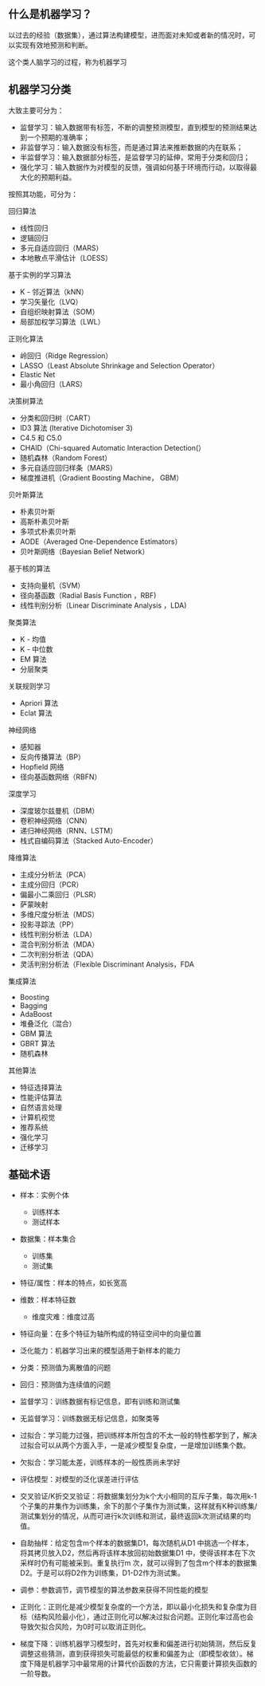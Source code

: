 ## 什么是机器学习？

以过去的经验（数据集），通过算法构建模型，进而面对未知或者新的情况时，可以实现有效地预测和判断。

这个类人脑学习的过程，称为机器学习

## 机器学习分类

大致主要可分为：
- 监督学习：输入数据带有标签，不断的调整预测模型，直到模型的预测结果达到一个预期的准确率；
- 非监督学习：输入数据没有标签，而是通过算法来推断数据的内在联系；
- 半监督学习：输入数据部分标签，是监督学习的延伸，常用于分类和回归；
- 强化学习：输入数据作为对模型的反馈，强调如何基于环境而行动，以取得最大化的预期利益。

按照其功能，可分为：

回归算法
- 线性回归
- 逻辑回归
- 多元自适应回归（MARS）
- 本地散点平滑估计（LOESS）

基于实例的学习算法
- K - 邻近算法（kNN）
- 学习矢量化（LVQ）
- 自组织映射算法（SOM）
- 局部加权学习算法（LWL）

正则化算法
- 岭回归（Ridge Regression）
- LASSO（Least Absolute Shrinkage and Selection Operator）
- Elastic Net
- 最小角回归（LARS）

决策树算法
- 分类和回归树（CART）
- ID3 算法 (Iterative Dichotomiser 3)
- C4.5 和 C5.0
- CHAID（Chi-squared Automatic Interaction Detection(）
- 随机森林（Random Forest）
- 多元自适应回归样条（MARS）
- 梯度推进机（Gradient Boosting Machine， GBM）

贝叶斯算法
- 朴素贝叶斯
- 高斯朴素贝叶斯
- 多项式朴素贝叶斯
- AODE（Averaged One-Dependence Estimators）
- 贝叶斯网络（Bayesian Belief Network）

基于核的算法
- 支持向量机（SVM）
- 径向基函数（Radial Basis Function ，RBF)
- 线性判别分析（Linear Discriminate Analysis ，LDA)

聚类算法
- K - 均值
- K - 中位数
- EM 算法
- 分层聚类

关联规则学习
- Apriori 算法
- Eclat 算法

神经网络
- 感知器
- 反向传播算法（BP）
- Hopfield 网络
- 径向基函数网络（RBFN）

深度学习
- 深度玻尔兹曼机（DBM）
- 卷积神经网络（CNN）
- 递归神经网络（RNN、LSTM）
- 栈式自编码算法（Stacked Auto-Encoder）

降维算法
- 主成分分析法（PCA）
- 主成分回归（PCR）
- 偏最小二乘回归（PLSR）
- 萨蒙映射
- 多维尺度分析法（MDS）
- 投影寻踪法（PP）
- 线性判别分析法（LDA）
- 混合判别分析法（MDA）
- 二次判别分析法（QDA）
- 灵活判别分析法（Flexible Discriminant Analysis，FDA

集成算法
- Boosting
- Bagging
- AdaBoost
- 堆叠泛化（混合）
- GBM 算法
- GBRT 算法
- 随机森林

其他算法
- 特征选择算法
- 性能评估算法
- 自然语言处理
- 计算机视觉
- 推荐系统
- 强化学习
- 迁移学习

## 基础术语

- 样本：实例个体
  - 训练样本
  - 测试样本
- 数据集：样本集合
  - 训练集
  - 测试集
- 特征/属性：样本的特点，如长宽高
- 维数：样本特征数
  - 维度灾难：维度过高
- 特征向量：在多个特征为轴所构成的特征空间中的向量位置
- 泛化能力：机器学习出来的模型适用于新样本的能力
- 分类：预测值为离散值的问题
- 回归：预测值为连续值的问题
- 监督学习：训练数据有标记信息，即有训练和测试集
- 无监督学习：训练数据无标记信息，如聚类等
- 过拟合：学习能力过强，把训练样本所包含的不太一般的特性都学到了，解决过拟合可以从两个方面入手，一是减少模型复杂度，一是增加训练集个数。
- 欠拟合：学习能太差，训练样本的一般性质尚未学好
- 评估模型：对模型的泛化误差进行评估
- 交叉验证/K折交叉验证：将数据集划分为k个大小相同的互斥子集，每次用k-1个子集的并集作为训练集，余下的那个子集作为测试集，这样就有K种训练集/测试集划分的情况，从而可进行k次训练和测试，最终返回k次测试结果的均值。
- 自助抽样：给定包含m个样本的数据集D1，每次随机从D1 中挑选一个样本，将其拷贝放入D2，然后再将该样本放回初始数据集D1 中，使得该样本在下次采样时仍有可能被采到。重复执行m 次，就可以得到了包含m个样本的数据集D2。于是可以将D2作为训练集，D1-D2作为测试集。

- 调参：参数调节，调节模型的算法参数来获得不同性能的模型
- 正则化：正则化是减少模型复杂度的一个方法，即以最小化损失和复杂度为目标（结构风险最小化），通过正则化可以解决过拟合问题。正则化率过高也会导致欠拟合风险，为0时可以取消正则化。
- 梯度下降：训练机器学习模型时，首先对权重和偏差进行初始猜测，然后反复调整这些猜测，直到获得损失可能最低的权重和偏差为止（即模型收敛）。梯度下降是机器学习中最常用的计算代价函数的方法，它只需要计算损失函数的一阶导数。

  
